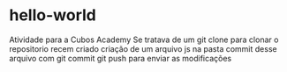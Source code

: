 # hello-world
Atividade para a Cubos Academy
Se tratava de um git clone para clonar o repositorio recem criado
criação de um arquivo js na pasta
commit desse arquivo com git commit 
git push para enviar as modificações
